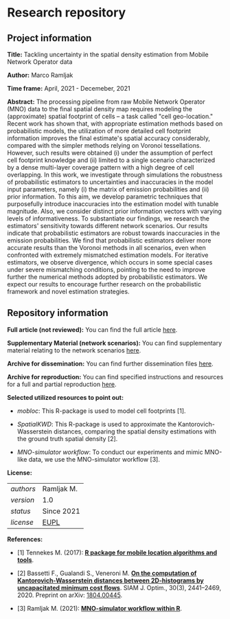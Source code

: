 # Research repository

## Project information

**Title:** Tackling uncertainty in the spatial density estimation from Mobile Network Operator data

**Author:** Marco Ramljak

**Time frame:** April, 2021 - Decemeber, 2021

**Abstract:** The processing pipeline from raw Mobile Network Operator (MNO) data to the final spatial density map requires modeling the (approximate) spatial footprint of cells – a task called "cell geo-location." Recent work has shown that, with appropriate estimation methods based on probabilistic models, the utilization of more detailed cell footprint information improves the final estimate's spatial accuracy considerably, compared with the simpler methods relying on Voronoi tessellations. However, such results were obtained (i) under the assumption of perfect cell footprint knowledge and (ii) limited to a single scenario characterized by a dense multi-layer coverage pattern with a high degree of cell overlapping. In this work, we investigate through simulations the robustness of probabilistic estimators to uncertainties and inaccuracies in the model input parameters, namely (i) the matrix of emission probabilities and (ii) prior information. To this aim, we develop parametric techniques that purposefully introduce inaccuracies into the estimation model with tunable magnitude. Also, we consider distinct prior information vectors with varying levels of informativeness. To substantiate our findings, we research the estimators' sensitivity towards different network scenarios. Our results indicate that probabilistic estimators are robust towards inaccuracies in the emission probabilities. We find that probabilistic estimators deliver more accurate results than the Voronoi methods in all scenarios, even when confronted with extremely mismatched estimation models. For iterative estimators, we observe divergence, which occurs in some special cases under severe mismatching conditions, pointing to the need to improve further the numerical methods adopted by probabilistic estimators. We expect our results to encourage further research on the probabilistic framework and novel estimation strategies.

## Repository information

**Full article (not reviewed):** You can find the full article [here](https://github.com/R-ramljak/MNO_uncertainty/blob/main/Dissemination/Thesis%20Manuscript/thesis%20marco%20ramljak.pdf).

**Supplementary Material (network scenarios):** You can find supplementary material relating to the network scenarios [here](https://r-ramljak.github.io/MNO_uncertainty/).

**Archive for dissemination:** You can find further dissemination files [here](https://github.com/R-ramljak/MNO_uncertainty/tree/main/Dissemination).

**Archive for reproduction:** You can find specified instructions and resources for a full and partial reproduction [here](https://github.com/R-ramljak/MNO_uncertainty/tree/main/Reproduction).

**Selected utilized resources to point out:**

-   *mobloc*: This R-package is used to model cell footprints [1].

-   *SpatialKWD*: This R-package is used to approximate the Kantorovich-Wasserstein distances, comparing the spatial density estimations with the ground truth spatial density [2].

-   *MNO-simulator workflow*: To conduct our experiments and mimic MNO-like data, we use the MNO-simulator workflow [3].

**License:**

|           |                                                                                                                                                             |
|-----------|-------------------------------------------------------------------------------------------------------------------------------------------------------------|
| *authors* | Ramljak M.                                                                                                                  |
| *version* | 1.0                                                                                                                                                         |
| *status*  | Since 2021                                                                                                                                               |
| *license* | [EUPL](https://joinup.ec.europa.eu/sites/default/files/custom-page/attachment/eupl_v1.2_en.pdf) |

**References:**

-   [1] Tennekes M. (2017): [**R package for mobile location algorithms and tools**](https://github.com/MobilePhoneESSnetBigData/mobloc).

-   [2] Bassetti F., Gualandi S., Veneroni M. [**On the computation of Kantorovich-Wasserstein distances between 2D-histograms by uncapacitated minimum cost flows**](https://epubs.siam.org/doi/abs/10.1137/19M1261195). SIAM J. Optim., 30(3), 2441–2469, 2020. Preprint on arXiv: [1804.00445](https://arxiv.org/abs/1804.00445).

-   [3] Ramljak M. (2021): [**MNO-simulator workflow within R**](https://github.com/R-ramljak/MNO_uncertainty/blob/main/Dissemination/uRos%202021/Lightning%20Talk%20uRos%202021%20Ramljak.pdf).
